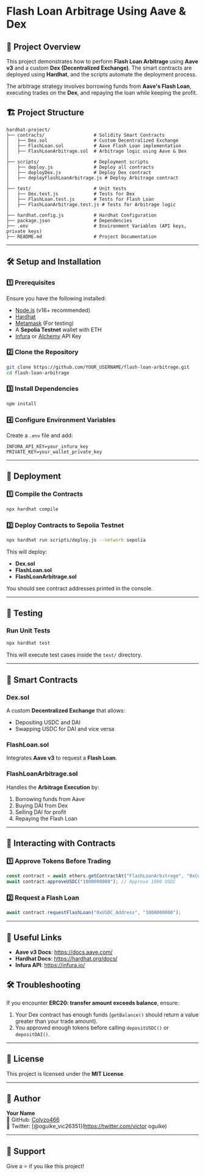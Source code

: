# Flash Loan Arbitrage Using Aave & Dex

## 📌 Project Overview
This project demonstrates how to perform **Flash Loan Arbitrage** using **Aave v3** and a custom **Dex (Decentralized Exchange)**. The smart contracts are deployed using **Hardhat**, and the scripts automate the deployment process.

The arbitrage strategy involves borrowing funds from **Aave's Flash Loan**, executing trades on the **Dex**, and repaying the loan while keeping the profit.

## 🏗 Project Structure
```
hardhat-project/
├── contracts/                  # Solidity Smart Contracts
│   ├── Dex.sol                 # Custom Decentralized Exchange
│   ├── FlashLoan.sol           # Aave Flash Loan implementation
│   ├── FlashLoanArbitrage.sol  # Arbitrage logic using Aave & Dex
│
├── scripts/                    # Deployment scripts
│   ├── deploy.js               # Deploy all contracts
│   ├── deployDex.js            # Deploy Dex contract
│   ├── deployFlashLoanArbitrage.js # Deploy Arbitrage contract
│
├── test/                       # Unit tests
│   ├── Dex.test.js             # Tests for Dex
│   ├── FlashLoan.test.js       # Tests for Flash Loan
│   ├── FlashLoanArbitrage.test.js # Tests for Arbitrage logic
│
├── hardhat.config.js           # Hardhat Configuration
├── package.json                # Dependencies
├── .env                        # Environment Variables (API keys, private keys)
├── README.md                   # Project Documentation
```

---

## 🛠 Setup and Installation

### **1️⃣ Prerequisites**
Ensure you have the following installed:
- [Node.js](https://nodejs.org/) (v16+ recommended)
- [Hardhat](https://hardhat.org/)
- [Metamask](https://metamask.io/) (For testing)
- A **Sepolia Testnet** wallet with ETH
- [Infura](https://infura.io/) or [Alchemy](https://www.alchemy.com/) API Key

### **2️⃣ Clone the Repository**
```bash
git clone https://github.com/YOUR_USERNAME/flash-loan-arbitrage.git
cd flash-loan-arbitrage
```

### **3️⃣ Install Dependencies**
```bash
npm install
```

### **4️⃣ Configure Environment Variables**
Create a `.env` file and add:
```
INFURA_API_KEY=your_infura_key
PRIVATE_KEY=your_wallet_private_key
```

---

## 🚀 Deployment

### **1️⃣ Compile the Contracts**
```bash
npx hardhat compile
```

### **2️⃣ Deploy Contracts to Sepolia Testnet**
```bash
npx hardhat run scripts/deploy.js --network sepolia
```

This will deploy:
- **Dex.sol**
- **FlashLoan.sol**
- **FlashLoanArbitrage.sol**

You should see contract addresses printed in the console.

---

## 🧪 Testing

### **Run Unit Tests**
```bash
npx hardhat test
```
This will execute test cases inside the `test/` directory.

---

## 📜 Smart Contracts

### **Dex.sol**
A custom **Decentralized Exchange** that allows:
- Depositing USDC and DAI
- Swapping USDC for DAI and vice versa

### **FlashLoan.sol**
Integrates **Aave v3** to request a **Flash Loan**.

### **FlashLoanArbitrage.sol**
Handles the **Arbitrage Execution** by:
1. Borrowing funds from Aave
2. Buying DAI from Dex
3. Selling DAI for profit
4. Repaying the Flash Loan

---

## 📡 Interacting with Contracts

### **1️⃣ Approve Tokens Before Trading**
```js
const contract = await ethers.getContractAt("FlashLoanArbitrage", "0xContractAddress");
await contract.approveUSDC("1000000000"); // Approve 1000 USDC
```

### **2️⃣ Request a Flash Loan**
```js
await contract.requestFlashLoan("0xUSDC_Address", "1000000000");
```

---

## 🔗 Useful Links
- **Aave v3 Docs**: https://docs.aave.com/
- **Hardhat Docs**: https://hardhat.org/docs/
- **Infura API**: https://infura.io/

## 🛠 Troubleshooting
If you encounter **ERC20: transfer amount exceeds balance**, ensure:
1. Your Dex contract has enough funds (`getBalance()` should return a value greater than your trade amount).
2. You approved enough tokens before calling `depositUSDC()` or `depositDAI()`.

---

## 📜 License
This project is licensed under the **MIT License**.

---

## 👤 Author
**Your Name**  
🔗 GitHub: [Colyzo466](https://github.com/Colyzo466)  
🔗 Twitter: [@oguike_vic26351](https://twitter.com/victor oguike)  

---

## 🌟 Support
Give a ⭐ if you like this project!

